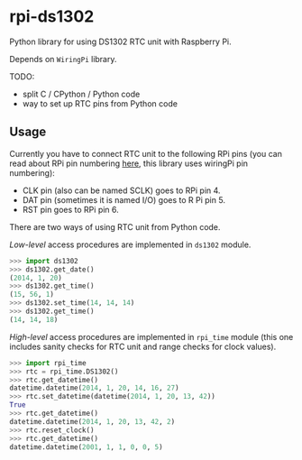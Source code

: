 rpi-ds1302
==========

Python library for using DS1302 RTC unit with Raspberry Pi.

Depends on `WiringPi` library.

TODO:
- split C / CPython / Python code
- way to set up RTC pins from Python code

Usage
-------

Currently you have to connect RTC unit to the following RPi pins (you can read about RPi pin numbering [here](http://wiringpi.com/pins/), this library uses wiringPi pin numbering):
* CLK pin (also can be named SCLK) goes to RPi pin 4.
* DAT pin (sometimes it is named I/O) goes to R Pi pin 5.
* RST pin goes to RPi pin 6. 

There are two ways of using RTC unit from Python code.

*Low-level* access procedures are implemented in `ds1302` module.
```python
>>> import ds1302
>>> ds1302.get_date()
(2014, 1, 20)
>>> ds1302.get_time()
(15, 56, 1)
>>> ds1302.set_time(14, 14, 14)
>>> ds1302.get_time()
(14, 14, 18)
```
*High-level* access procedures are implemented in `rpi_time` module (this one includes sanity checks for RTC unit and range checks for clock values).
```python
>>> import rpi_time
>>> rtc = rpi_time.DS1302()
>>> rtc.get_datetime()
datetime.datetime(2014, 1, 20, 14, 16, 27)
>>> rtc.set_datetime(datetime(2014, 1, 20, 13, 42))
True
>>> rtc.get_datetime()
datetime.datetime(2014, 1, 20, 13, 42, 2)
>>> rtc.reset_clock()
>>> rtc.get_datetime()
datetime.datetime(2001, 1, 1, 0, 0, 5)
```
